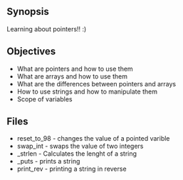 ## Synopsis
Learning about pointers!! :)

## Objectives
+ What are pointers and how to use them
+ What are arrays and how to use them
+ What are the differences between pointers and arrays
+ How to use strings and how to manipulate them
+ Scope of variables

## Files

+ reset_to_98 - changes the value of a pointed varible
+ swap_int - swaps the value of two integers
+ _strlen - Calculates the lenght of a string
+ _puts - prints a string
+ print_rev - printing a string in reverse

